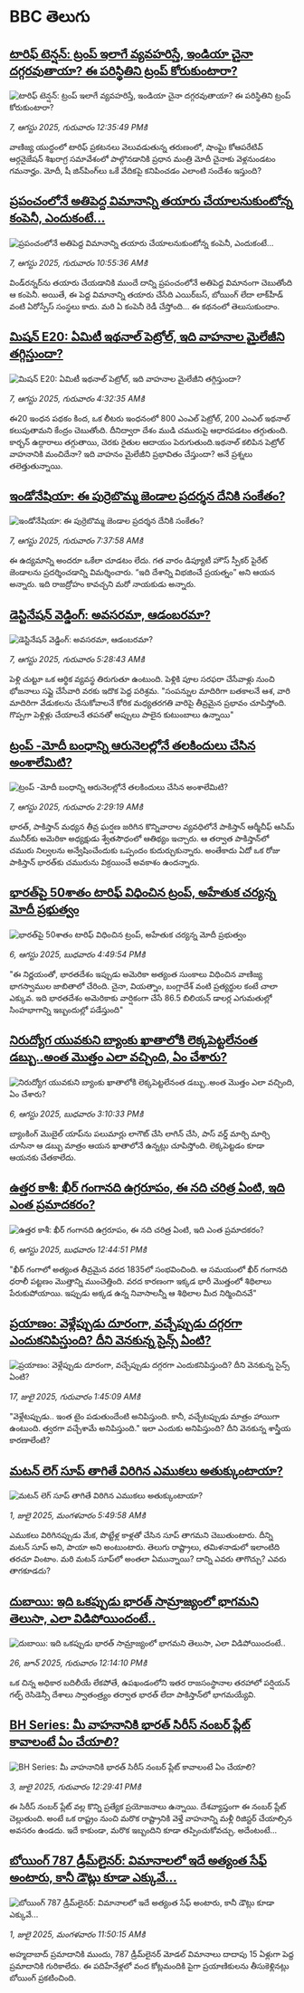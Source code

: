 # BBC తెలుగు## [టారిఫ్ టెన్షన్: ట్రంప్ ఇలాగే వ్యవహరిస్తే, ఇండియా చైనా దగ్గరవుతాయా? ఈ పరిస్థితిని ట్రంప్ కోరుకుంటారా? ](https://www.bbc.com/telugu/articles/c209n45nnr4o?at_medium=RSS&at_campaign=rss?at_campaign=githubrss)![టారిఫ్ టెన్షన్: ట్రంప్ ఇలాగే వ్యవహరిస్తే, ఇండియా చైనా దగ్గరవుతాయా? ఈ పరిస్థితిని ట్రంప్ కోరుకుంటారా? ](https://ichef.bbci.co.uk/ace/ws/240/cpsprodpb/dc92/live/eba992b0-7367-11f0-8dbd-f3d32ebd3327.jpg)_7, ఆగస్టు 2025, గురువారం 12:35:49 PMకి_వాణిజ్య యుద్ధంలో టారిఫ్‌ ప్రకటనలు వెలువడుతున్న తరుణంలో, షాంఘై కోఆపరేటివ్ ఆర్గనైజేషన్ శిఖరాగ్ర సమావేశంలో పాల్గొనడానికి ప్రధాన మంత్రి మోదీ చైనాకు వెళ్లనుండటం గమనార్హం. మోదీ, షీ జిన్‌పింగ్‌లు ఒకే వేదికపై కనిపించడం ఎలాంటి సందేశం ఇస్తుంది?## [ప్రపంచంలోనే అతిపెద్ద విమానాన్ని తయారు చేయాలనుకుంటోన్న కంపెనీ, ఎందుకంటే...](https://www.bbc.com/telugu/articles/cn02xdnzr0no?at_medium=RSS&at_campaign=rss?at_campaign=githubrss)![ప్రపంచంలోనే అతిపెద్ద విమానాన్ని తయారు చేయాలనుకుంటోన్న కంపెనీ, ఎందుకంటే...](https://ichef.bbci.co.uk/ace/ws/240/cpsprodpb/c975/live/972c75e0-6efd-11f0-af20-030418be2ca5.jpg)_7, ఆగస్టు 2025, గురువారం 10:55:36 AMకి_విండ్‌రన్నర్‌ను తయారు చేయడానికి ముందే దాన్ని ప్రపంచంలోనే అతిపెద్ద విమానంగా చెబుతోంది ఆ కంపెనీ. అయితే, ఈ పెద్ద విమానాన్ని తయారు చేసేది ఎయిర్‌బస్, బోయింగ్ లేదా లాక్‌హీడ్ వంటి ఏరోస్పేస్ సంస్థలు కాదు. మరి ఏ కంపెనీ రెడీ చేస్తోంది... ఈ కథనంలో తెలుసుకుందాం.## [మిషన్ E20: ఏమిటీ ఇథనాల్ పెట్రోల్, ఇది వాహనాల మైలేజీని తగ్గిస్తుందా? ](https://www.bbc.com/telugu/articles/cp3e1ry77zno?at_medium=RSS&at_campaign=rss?at_campaign=githubrss)![మిషన్ E20: ఏమిటీ ఇథనాల్ పెట్రోల్, ఇది వాహనాల మైలేజీని తగ్గిస్తుందా? ](https://ichef.bbci.co.uk/ace/ws/240/cpsprodpb/ca50/live/f5d7e1f0-72d2-11f0-89ea-4d6f9851f623.jpg)_7, ఆగస్టు 2025, గురువారం 4:32:35 AMకి_ఈ20 ఇంధన పథకం కింద, ఒక లీటరు ఇంధనంలో 800 ఎంఎల్ పెట్రోల్, 200 ఎంఎల్ ఇథనాల్ కలుపుతామని కేంద్రం చెబుతోంది. దీనిద్వారా దేశం ముడి చమురుపై ఆధారపడటం తగ్గుతుంది. కార్బన్ ఉద్గారాలు తగ్గుతాయి, చెరకు రైతుల ఆదాయం పెరుగుతుంది.ఇథనాల్ కలిపిన పెట్రోల్  వాహనానికి మంచిదేనా?
ఇది వాహనం మైలేజీని ప్రభావితం చేస్తుందా? అనే ప్రశ్నలు తలెత్తుతున్నాయి.## [ఇండోనేషియా: ఈ పుర్రెబొమ్మ జెండాల ప్రదర్శన దేనికి సంకేతం?](https://www.bbc.com/telugu/articles/cvgndmgke97o?at_medium=RSS&at_campaign=rss?at_campaign=githubrss)![ఇండోనేషియా: ఈ పుర్రెబొమ్మ జెండాల ప్రదర్శన దేనికి సంకేతం?](https://ichef.bbci.co.uk/ace/ws/240/cpsprodpb/7ce7/live/24e5a6d0-7355-11f0-8dbd-f3d32ebd3327.jpg)_7, ఆగస్టు 2025, గురువారం 7:37:58 AMకి_ఈ ఉద్యమాన్ని అందరూ ఒకేలా చూడటం లేదు. గత వారం డిప్యూటీ హౌస్ స్పీకర్ పైరేట్ జెండాలను ప్రదర్శించడాన్ని విమర్శించారు. “ఇది దేశాన్ని విభజించే ప్రయత్నం” అని ఆయన అన్నారు. ఇది రాజద్రోహం కావచ్చని మరో నాయకుడు అన్నారు.## [డెస్టినేషన్ వెడ్డింగ్: అవసరమా, ఆడంబరమా?](https://www.bbc.com/telugu/articles/clyjwqjv5vko?at_medium=RSS&at_campaign=rss?at_campaign=githubrss)![డెస్టినేషన్ వెడ్డింగ్: అవసరమా, ఆడంబరమా?](https://ichef.bbci.co.uk/ace/ws/240/cpsprodpb/4c82/live/592af770-7363-11f0-ab1c-fb449de285a1.jpg)_7, ఆగస్టు 2025, గురువారం 5:28:43 AMకి_పెళ్లి చుట్టూ ఒక ఆర్థిక వ్యవస్థ తిరుగుతూ ఉంటుంది. పెళ్లికి పూల సరఫరా చేసేవాళ్లు నుంచి భోజనాలు సప్లై చేసేవారి వరకు ఇదొక పెద్ద పరిశ్రమ. "సంపన్నుల మాదిరిగా బతకాలనే ఆశ, వారి మాదిరిగా వేడుకలను చేసుకోవాలనే కోరిక మధ్యతరగతి వారిపై తీవ్రమైన ప్రభావం చూపిస్తోంది. గొప్పగా పెళ్లిళ్లు చేయాలనే తపనతో అప్పులు పాలైన కుటుంబాలు ఉన్నాయి"## [ట్రంప్ -మోదీ బంధాన్ని ఆరునెలల్లోనే  తలకిందులు చేసిన అంశాలేమిటి? ](https://www.bbc.com/telugu/articles/clyjv42j5e8o?at_medium=RSS&at_campaign=rss?at_campaign=githubrss)![ట్రంప్ -మోదీ బంధాన్ని ఆరునెలల్లోనే  తలకిందులు చేసిన అంశాలేమిటి? ](https://ichef.bbci.co.uk/ace/ws/240/cpsprodpb/a987/live/4eba9d90-7331-11f0-bddc-4dc04e106625.jpg)_7, ఆగస్టు 2025, గురువారం 2:29:19 AMకి_భారత్, పాకిస్తాన్ మధ్యన తీవ్ర ఘర్షణ జరిగిన కొన్నివారాల వ్యవధిలోనే   పాకిస్తాన్ ఆర్మీచీఫ్ ఆసిమ్ మునీర్‌కు అమెరికా అధ్యక్షుడు శ్వేతసౌధంలో ఆతిథ్యం ఇచ్చారు.
ఆ తర్వాత  పాకిస్తాన్‌లో చమురు నిల్వలను అన్వేషించేందుకు  ఒప్పందం కుదుర్చుకున్నారు. అంతేకాదు ఏదో ఒక రోజు పాకిస్తాన్ భారత్‌కు చమురును విక్రయించే అవకాశం ఉందన్నారు.## [భారత్‌పై 50శాతం టారిఫ్ విధించిన ట్రంప్, అహేతుక చర్యన్న మోదీ ప్రభుత్వం](https://www.bbc.com/telugu/articles/ce35qrnq9vro?at_medium=RSS&at_campaign=rss?at_campaign=githubrss)![భారత్‌పై 50శాతం టారిఫ్ విధించిన ట్రంప్, అహేతుక చర్యన్న మోదీ ప్రభుత్వం](https://ichef.bbci.co.uk/ace/ws/240/cpsprodpb/4b88/live/e9ad39d0-72e0-11f0-9eb3-2b71669c0257.jpg)_6, ఆగస్టు 2025, బుధవారం 4:49:54 PMకి_"ఈ నిర్ణయంతో, భారతదేశం ఇప్పుడు అమెరికా అత్యంత సుంకాలు విధించిన వాణిజ్య భాగస్వాముల జాబితాలో చేరింది. చైనా, వియత్నాం, బంగ్లాదేశ్ వంటి ప్రత్యర్థుల కంటే చాలా ఎక్కువ. ఇది భారతదేశం అమెరికాకు వార్షికంగా చేసే 86.5 బిలియన్ డాలర్ల ఎగుమతుల్లో సింహభాగాన్ని ఇబ్బందుల్లో పడేస్తుంది"## [నిరుద్యోగ యువకుని బ్యాంకు ఖాతాలోకి లెక్కపెట్టలేనంత డబ్బు..అంత మొత్తం ఎలా వచ్చింది, ఏం చేశారు? ](https://www.bbc.com/telugu/articles/cg7j2m922gzo?at_medium=RSS&at_campaign=rss?at_campaign=githubrss)![నిరుద్యోగ యువకుని బ్యాంకు ఖాతాలోకి లెక్కపెట్టలేనంత డబ్బు..అంత మొత్తం ఎలా వచ్చింది, ఏం చేశారు? ](https://ichef.bbci.co.uk/ace/ws/240/cpsprodpb/cbc9/live/bcf7aea0-72d3-11f0-a96b-23029eb18083.jpg)_6, ఆగస్టు 2025, బుధవారం 3:10:33 PMకి_బ్యాంకింగ్ మొబైల్ యాప్‌ను పలుమార్లు లాగౌట్ చేసి లాగిన్ చేసి, పాస్ వర్డ్ మార్చి మార్చి చూసినా ఆ డబ్బు మాత్రం ఆయన ఖాతాలోనే ఉన్నట్లు చూపిస్తోంది. లెక్కపెట్టడం కూడా ఆయనకు చేతకాలేదు.## [ఉత్తర కాశీ: ఖీర్ గంగానది ఉగ్రరూపం, ఈ నది చరిత్ర ఏంటి, ఇది ఎంత ప్రమాదకరం?](https://www.bbc.com/telugu/articles/c17n5252l1do?at_medium=RSS&at_campaign=rss?at_campaign=githubrss)![ఉత్తర కాశీ: ఖీర్ గంగానది ఉగ్రరూపం, ఈ నది చరిత్ర ఏంటి, ఇది ఎంత ప్రమాదకరం?](https://ichef.bbci.co.uk/ace/ws/240/cpsprodpb/e71b/live/6e31f460-72b5-11f0-afda-bb39e9f348ef.jpg)_6, ఆగస్టు 2025, బుధవారం 12:44:51 PMకి_"ఖీర్ గంగాలో అత్యంత తీవ్రమైన వరద 1835లో సంభవించింది. ఆ సమయంలో ఖీర్ గంగానది ధరాలీ పట్టణం మొత్తాన్ని ముంచెత్తింది. వరద కారణంగా ఇక్కడ భారీ మొత్తంలో శిథిలాలు పేరుకుపోయాయి. ఇప్పుడు అక్కడ ఉన్న నివాసాలన్నీ ఆ శిథిలాల మీద నిర్మించినవే"## [ప్రయాణం: వెళ్లేప్పుడు దూరంగా, వచ్చేప్పుడు దగ్గరగా ఎందుకనిపిస్తుంది? దీని వెనకున్న సైన్స్ ఏంటి?](https://www.bbc.com/telugu/articles/c0l4y727n1jo?at_medium=RSS&at_campaign=rss?at_campaign=githubrss)![ప్రయాణం: వెళ్లేప్పుడు దూరంగా, వచ్చేప్పుడు దగ్గరగా ఎందుకనిపిస్తుంది? దీని వెనకున్న సైన్స్ ఏంటి?](https://ichef.bbci.co.uk/ace/ws/240/cpsprodpb/054c/live/6957c010-62b0-11f0-8e78-11023c48a856.png)_17, జులై 2025, గురువారం 1:45:09 AMకి_"వెళ్లేటప్పుడు.. ఇంత టైం పడుతుందేంటి అనిపిస్తుంది. కానీ, వచ్చేటప్పుడు మాత్రం హాయిగా ఉంటుంది. త్వరగా వచ్చేశామే అనిపిస్తుంది." ఇలా ఎందుకు అనిపిస్తుంది? దీని వెనకున్న శాస్త్రీయ కారణాలేంటి?## [మటన్ లెగ్ సూప్ తాగితే విరిగిన ఎముకలు అతుక్కుంటాయా?](https://www.bbc.com/telugu/articles/c0l4g92j8kzo?at_medium=RSS&at_campaign=rss?at_campaign=githubrss)![మటన్ లెగ్ సూప్ తాగితే విరిగిన ఎముకలు అతుక్కుంటాయా?](https://ichef.bbci.co.uk/ace/ws/240/cpsprodpb/b31e/live/cce532c0-6d41-11f0-9462-bb509dc78127.jpg)_1, జులై 2025, మంగళవారం 5:49:58 AMకి_ఎముకలు విరిగినప్పుడు మేక, పొట్టేళ్ల కాళ్లతో చేసిన సూప్ తాగమని చెబుతుంటారు. దీన్ని మటన్ సూప్ అని, పాయా అని అంటుంటారు. తెలుగు రాష్ట్రాలు, తమిళనాడులో ఇలాంటిది తరచూ వింటాం. మరి మటన్ సూప్‌లో అంతలా ఏమున్నాయి? దాన్ని ఎవరు తాగొచ్చు? ఎవరు తాగకూడదు?## [దుబాయి: ఇది ఒకప్పుడు భారత్ సామ్రాజ్యంలో భాగమని తెలుసా, ఎలా విడిపోయిందంటే..](https://www.bbc.com/telugu/articles/ce83x3rekyyo?at_medium=RSS&at_campaign=rss?at_campaign=githubrss)![దుబాయి: ఇది ఒకప్పుడు భారత్ సామ్రాజ్యంలో భాగమని తెలుసా, ఎలా విడిపోయిందంటే..](https://ichef.bbci.co.uk/ace/ws/240/cpsprodpb/89c1/live/fbe80b80-5282-11f0-809e-059b7ea85131.jpg)_26, జూన్ 2025, గురువారం 12:14:10 PMకి_ఒక చిన్న అధికార బదిలీయే లేకపోతే, ఉపఖండంలోని ఇతర రాజసంస్థానాల తరహాలో  పర్షియన్ గల్ఫ్ రెసిడెన్సీ దేశాలు స్వాతంత్ర్యం తర్వాత భారత్ లేదా పాకిస్తాన్‌లో భాగమయ్యేవి.## [BH Series: మీ వాహనానికి భారత్ సిరీస్ నంబర్ ప్లేట్ కావాలంటే ఏం చేయాలి?](https://www.bbc.com/telugu/articles/c9dg040gzv6o?at_medium=RSS&at_campaign=rss?at_campaign=githubrss)![BH Series: మీ వాహనానికి భారత్ సిరీస్ నంబర్ ప్లేట్ కావాలంటే ఏం చేయాలి?](https://ichef.bbci.co.uk/ace/ws/240/cpsprodpb/c5c0/live/7facfba0-5801-11f0-b5c5-012c5796682d.jpg)_3, జులై 2025, గురువారం 12:29:41 PMకి_ఈ సిరీస్ నంబర్ ప్లేట్ వల్ల కొన్ని ప్రత్యేక ప్రయోజనాలు ఉన్నాయి. దేశవ్యాప్తంగా ఈ నంబర్ ప్లేట్ చెల్లుతుంది. అంటే ఒక రాష్ట్రం నుంచి మరొక రాష్ట్రానికి వెళ్తే వాహనాన్ని మళ్లీ రిజిస్టర్ చేయాల్సిన అవసరం ఉండదు. ఇదే కాకుండా, మరొక ఇబ్బందిని కూడా తప్పించుకోవచ్చు. అదేంటంటే...## [బోయింగ్ 787 డ్రీమ్‌లైనర్: విమానాలలో ఇదే అత్యంత సేఫ్ అంటారు, కానీ డౌట్లు కూడా ఎక్కువే...](https://www.bbc.com/telugu/articles/c8d664g0dz9o?at_medium=RSS&at_campaign=rss?at_campaign=githubrss)![బోయింగ్ 787 డ్రీమ్‌లైనర్: విమానాలలో ఇదే అత్యంత సేఫ్ అంటారు, కానీ డౌట్లు కూడా ఎక్కువే...](https://ichef.bbci.co.uk/ace/ws/240/cpsprodpb/aebe/live/0ad87b80-5674-11f0-95fc-edf89039c20a.jpg)_1, జులై 2025, మంగళవారం 11:50:15 AMకి_అహ్మదాబాద్ ప్రమాదానికి ముందు, 787 డ్రీమ్‌లైనర్ మోడల్ విమానాలు దాదాపు 15 ఏళ్లుగా పెద్ద ప్రమాదానికి గురికాలేదు. ఈ పదిహేనేళ్లలో వంద కోట్లమందికి  పైగా ప్రయాణికులను తీసుకెళ్లినట్లు బోయింగ్ ప్రకటించింది.
